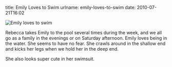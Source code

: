 title: Emily Loves to Swim
urlname: emily-loves-to-swim
date: 2010-07-21T16:02

![Emily loves to swim](https://dl.dropboxusercontent.com/s/7txv4i4yv611bx8/20100626-em-swim.jpg)

Rebecca takes Emily to the pool several times during the week, and we all go as a family in the evenings or on Saturday afternoon. Emily loves being in the water. She seems to have no fear. She crawls around in the shallow end and kicks her legs when we hold her in the deep end.

She also looks super cute in her swimsuit.